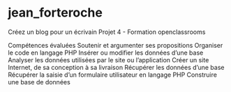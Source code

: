 # jean_forteroche
Créez un blog pour un écrivain
Projet 4 - Formation openclassrooms



Compétences évaluées
Soutenir et argumenter ses propositions
Organiser le code en langage PHP
Insérer ou modifier les données d’une base
Analyser les données utilisées par le site ou l’application
Créer un site Internet, de sa conception à sa livraison
Récupérer les données d’une base
Récupérer la saisie d’un formulaire utilisateur en langage PHP
Construire une base de données
